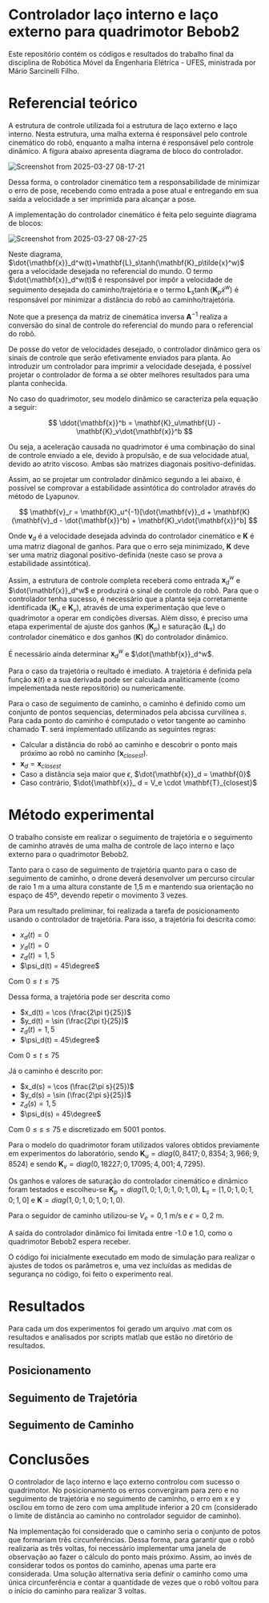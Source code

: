 # Controlador laço interno e laço externo para quadrimotor Bebob2

Este repositório contém os códigos e resultados do trabalho final da disciplina de Robótica Móvel da Engenharia Elétrica - UFES, ministrada por Mário Sarcinelli Filho.

# Referencial teórico

A estrutura de controle utilizada foi a estrutura de laço externo e laço interno. Nesta estrutura, uma malha externa é responsável pelo controle cinemático do robô, enquanto a malha interna é responsável pelo controle dinâmico.
A figura abaixo apresenta diagrama de bloco do controlador.

![Screenshot from 2025-03-27 08-17-21](https://github.com/user-attachments/assets/72777fc2-660d-4ac5-9626-486a0344d33f)

Dessa forma, o controlador cinemático tem a responsabilidade de minimizar o erro de pose, recebendo como entrada a pose atual e entregando em sua saída a velocidade a ser imprimida para alcançar a pose.

A implementação do controlador cinemático é feita pelo seguinte diagrama de blocos:

![Screenshot from 2025-03-27 08-27-25](https://github.com/user-attachments/assets/09a57461-4810-4623-8f4e-cc3a8c3d662f)

Neste diagrama, $\dot{\mathbf{x}}_d^w(t)+\mathbf{L}_s\tanh(\mathbf{K}_p\tilde{x}^w)$ gera a velocidade desejada no referencial do mundo. O termo $\dot{\mathbf{x}}_d^w(t)$ é responsável por impôr
a velocidade de seguimento desejada do caminho/trajetória e o termo $\mathbf{L}_s\tanh(\mathbf{K}_p\tilde{x}^w)$ é responsável por minimizar a distância do robô ao caminho/trajetória.

Note que a presença da matriz de cinemática inversa $\mathbf{A}^{-1}$ realiza a conversão do sinal de controle do referencial do mundo para o referencial do robô.

De posse do vetor de velocidades desejado, o controlador dinâmico gera os sinais de controle que serão efetivamente enviados para planta. Ao introduzir um controlador para imprimir a velocidade desejada, é possível
projetar o controlador de forma a se obter melhores resultados para uma planta conhecida.

No caso do quadrimotor, seu modelo dinâmico se caracteriza pela equação a seguir:

$$
\ddot{\mathbf{x}}^b = \mathbf{K}_u\mathbf{U} - \mathbf{K}_v\dot{\mathbf{x}}^b
$$

Ou seja, a aceleração causada no quadrimotor é uma combinação do sinal de controle enviado a ele, devido à propulsão, e de sua velocidade atual, devido ao atrito viscoso. Ambas são matrizes diagonais positivo-definidas.

Assim, ao se projetar um controlador dinâmico segundo a lei abaixo, é possível se comprovar a estabilidade assintótica do controlador através do método de Lyapunov.

$$
\mathbf{v}_r = \mathbf{K}_u^{-1}[\dot{\mathbf{v}}_d + \mathbf{K}(\mathbf{v}_d - \dot{\mathbf{x}}^b) + \mathbf{K}_v\dot{\mathbf{x}}^b]
$$

Onde $\mathbf{v}_d$ é a velocidade desejada advinda do controlador cinemático e $\mathbf{K}$ é uma matriz diagonal de ganhos. Para que o erro seja minimizado, $\mathbf{K}$ deve ser uma matriz diagonal positivo-definida (neste caso se prova
a estabilidade assintótica).

Assim, a estrutura de controle completa receberá como entrada $\mathbf{x}_d^w$ e $\dot{\mathbf{x}}_d^w$ e produzirá o sinal de controle do robô. Para que o controlador tenha sucesso, é necessário que a planta seja corretamente identificada
($\mathbf{K}_u$ e $\mathbf{K}_v$), através de uma experimentação que leve o quadrimotor a operar em condições diversas. Além disso, é preciso uma etapa experimental de ajuste dos ganhos ($\mathbf{K}_p$) e saturação ($\mathbf{L}_s$) do controlador cinemático e dos ganhos ($\mathbf{K}$) do controlador dinâmico.

É necessário ainda determinar $\mathbf{x}_d^w$ e $\dot{\mathbf{x}}_d^w$. 

Para o caso da trajetória o reultado é imediato. A trajetória é definida pela função $\mathbf{x}(t)$ e a sua derivada pode ser calculada analiticamente (como impelementada neste repositório) ou numericamente.

Para o caso de seguimento de caminho, o caminho é definido como um conjunto de pontos sequencias, determinados pela abcissa curvilínea $s$. Para cada ponto do caminho é computado o vetor tangente ao caminho chamado $\mathbf{T}$.
será implementado utilizando as seguintes regras:
- Calcular a distância do robô ao caminho e descobrir o ponto mais próximo ao robô no caminho ($\mathbf{x}_{closest}$).
- $\mathbf{x}_ d = \mathbf{x}_{closest}$
- Caso a distância seja maior que $\epsilon$, $\dot{\mathbf{x}}_d = \mathbf{0}$
- Caso contrário,  $\dot{\mathbf{x}}_ d = V_e \cdot \mathbf{T}_{closest}$

# Método experimental

O trabalho consiste em realizar o seguimento de trajetória e o seguimento de caminho através de uma malha de controle de laço interno e laço externo para o quadrimotor Bebob2.

Tanto para o caso de seguimento de trajetória quanto para o caso de seguimento de caminho, o drone deverá desenvolver um percurso circular de raio 1 m a uma altura constante de 1,5 m e mantendo sua orientação no espaço de 45º, devendo repetir o movimento 3 vezes.

Para um resultado preliminar, foi realizada a tarefa de posicionamento usando o controlador de trajetória. Para isso, a trajetória foi descrita como:
- $x_d(t) = 0$
- $y_d(t) = 0$
- $z_d(t) = 1,5$
- $\psi_d(t) = 45\degree$

Com $0 \le t \le 75$

Dessa forma, a trajetória pode ser descrita como
- $x_d(t) = \cos (\frac{2\pi t}{25})$
- $y_d(t) = \sin (\frac{2\pi t}{25})$
- $z_d(t) = 1,5$
- $\psi_d(t) = 45\degree$

Com $0 \le t \le 75$

Já o caminho é descrito por:
- $x_d(s) = \cos (\frac{2\pi s}{25})$
- $y_d(s) = \sin (\frac{2\pi s}{25})$
- $z_d(s) = 1,5$
- $\psi_d(s) = 45\degree$

Com $0 \le s \le 75$ e discretizado em 5001 pontos.

Para o modelo do quadrimotor foram utilizados valores obtidos previamente em experimentos do laboratório, sendo $\mathbf{K}_u = diag(0,8417; 0,8354; 3,966; 9,8524)$ e sendo $\mathbf{K}_v = diag(0,18227; 0,17095; 4,001; 4,7295)$.

Os ganhos e valores de saturação do controlador cinemático e dinâmico foram testados e escolheu-se $\mathbf{K}_p = diag(1,0; 1,0; 1,0; 1,0)$, $\mathbf{L}_s = [1,0; 1,0; 1,0; 1,0]$ e $\mathbf{K} = diag(1,0; 1,0; 1,0; 1,0)$.

Para o seguidor de caminho utilizou-se $V_e=0,1$ m/s e $\epsilon = 0,2$ m.

A saída do controlador dinâmico foi limitada entre -1.0 e 1.0, como o quadrimotor Bebob2 espera receber.

O código foi inicialmente executado em modo de simulação para realizar o ajustes de todos os parâmetros e, uma vez incluídas as medidas de segurança no código, foi feito o experimento real.

# Resultados

Para cada um dos experimentos foi gerado um arquivo .mat com os resultados e analisados por scripts matlab que estão no diretório de resultados.

## Posicionamento



## Seguimento de Trajetória

## Seguimento de Caminho

# Conclusões

O controlador de laço interno e laço externo controlou com sucesso o quadrimotor. No posicionamento os erros convergiram para zero e no seguimento de trajetória e no seguimento de caminho, o erro em x e y oscilou em torno de zero com uma amplitude inferior a 20 cm (considerado o limite de distância ao caminho no controlador seguidor de caminho).

Na implementação foi considerado que o caminho seria o conjunto de potos que formariam três circunferências. Dessa forma, para garantir que o robô realizaria as três voltas, foi necessário implementar uma janela de observação ao fazer o cálculo do ponto mais próximo. Assim, ao invés de considerar todos os pontos do caminho, apenas uma parte era considerada. Uma solução alternativa seria definir o caminho como uma única circunferência e contar a quantidade de vezes que o robô voltou para o início do caminho para realizar 3 voltas.
